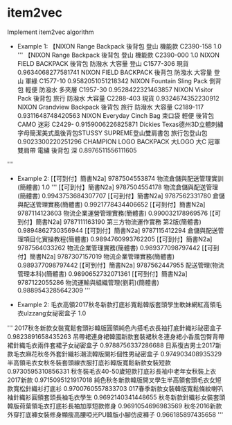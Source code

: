 # item2vec
Implement item2vec algorithm

* Example 1:
【NIXON Range Backpack 後背包 登山 機能款 C2390-158 1.0
'''
【NIXON Range Backpack 後背包 登山 機能款 C2390-000 1.0
NIXON FIELD BACKPACK 後背包 防潑水 大容量 登山 C1577-306 現貨 0.9634068277581741
NIXON FIELD BACKPACK 後背包 防潑水 大容量 登山 軍綠 C1577-10 0.9582051051218342
NIXON Fountain Sling Pack 側背包 輕便 防潑水 多夾層 C1957-30 0.9528422321463857
NIXON Visitor Pack 後背包 旅行 防潑水 大容量 C2288-403 現貨 0.9324674352230912
NIXON Grandview Backpack 後背包 旅行 防潑水 大容量 C2189-117 0.9311648748420563
NIXON Everyday Cinch Bag 束口袋 輕便 後背包 CAMO 迷彩 C2429- 0.9159006226825871
Dickies Texas德州3D立體刺繡字母簡潔美式風後背包STUSSY SUPREME登山雙肩書包 旅行包登山包 0.9023300220251296
CHAMPION LOGO BACKPACK 大LOGO 大C 冠軍 雙肩帶 電繡 後背包 深 0.8976511556111605

'''

* Example 2:
[【可到付】簡書N2a] 9787504553874 物流倉儲與配送管理實訓(簡體書) 1.0
'''
[【可到付】簡書N2a] 9787504554178 物流倉儲與配送管理(簡體書) 0.9943753684307707
[【可到付】簡書N2a] 9787562331780 倉儲與配送管理實務(簡體書) 0.9921778434406652
[【可到付】簡書N2a] 9787114123603 物流企業運營管理實務(簡體書) 0.990032178969576
[【可到付】簡書N2a] 9787111163190 第三方物流運作實務 第2版(簡體書) 0.9894862730356944
[【可到付】簡書N2a] 9787115412294 倉儲與配送管理項目化實操教程(簡體書) 0.9894760993762205
[【可到付】簡書N2a] 9787564033262 物流企業管理實務(簡體書) 0.989377098797442
[【可到付】簡書N2a] 9787307157019 物流企業管理實務(簡體書) 0.989377098797442
[【可到付】簡書N2a] 9787562447955 配送管理(物流管理本科)(簡體書) 0.9890652732071361
[【可到付】簡書N2a] 9787122055286 物流運輸與組織管理(劉莉)(簡體書) 0.9889543285642309
'''

* Example 2:
毛衣高領2017秋冬新款打底衫寬鬆韓版套頭學生軟妹網紅高領毛衣ulzzang女祕密盒子 1.0

'''
2017秋冬新款女裝寬鬆套頭衫韓版圓領純色內搭毛衣長袖打底針織衫祕密盒子 0.9823891658435263
吊帶裙連身裙韓國新款套裝裙秋冬連身裙小香風包臀背帶裙針織毛衣兩件套裙子女祕密盒子 0.9788756337286688
日系復古男士2017新款毛衣麻花秋冬外套針織衫潮流韓版開衫個性男祕密盒子 0.974903408935329
半高領毛衣女秋冬裝套頭線衣服打底衫韓版寬鬆新款女裝短款 0.9730595310856331
秋冬裝毛衣40-50歲短款打底衫長袖中老年女秋裝上衣2017新款 0.9715095121917018
純色秋冬新款韓版開叉學生半高領套頭毛衣女短款寬松針織衫打底衫 0.9700760557833703
017春季新款女裝韓版寬鬆條紋喇叭袖針織衫圓領套頭長袖毛衣學生 0.9692140341448655
秋冬新款針織衫女裝套頭韓版荷葉領毛衣打底衫長袖加厚短款修身 0.9691054696983569
秋冬2016新款外穿打底褲女裝修身顯瘦高腰啞光PU韓版小腳仿皮褲子 0.966185897435658
'''
